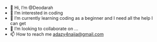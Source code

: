 - 👋 Hi, I’m @Deodarah
- 👀 I’m interested in coding
- 🌱 I’m currently learning coding as a beginner and I need all the help I can get
- 💞️ I’m looking to collaborate on ...
- 📫 How to reach me adazy4naija@gmail.com

<!---
Deodarah/Deodarah is a ✨ special ✨ repository because its `README.md` (this file) appears on your GitHub profile.
You can click the Preview link to take a look at your changes.
--->
